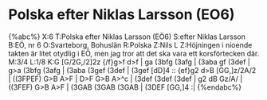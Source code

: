 # Polska efter Niklas Larsson (EO6)

{%abc%}
X:6
T:Polska efter Niklas Larsson (EÖ6)
S:efter Niklas Larsson
B:EÖ, nr 6
O:Svarteborg, Bohuslän
R:Polska
Z:Nils L
Z:Höjningen i nioende takten är litet otydlig i EÖ, men jag tror att det ska vara ett korsförtecken där.
M:3/4
L:1/8
K:G
[G/2G,/2]2z {/f}g>f d>f | ga (3bfg (3afg | (3aba gf (3def | g>a (3bfg (3afg |
(3aba (3gef (3def | (3gef [dD]4 :: {ef}g2 d>B [GG,]z/2A/2 | ((3FPEF) G>B A>F |
D>F G>B A>^c | (3def (3def (3def | g2 dB Gz/A/ | ((3FEF) G>B A>F |
(3GAB (3GAB (3GAB | (3DEF [GG,]4 :|
{%endabc%}
